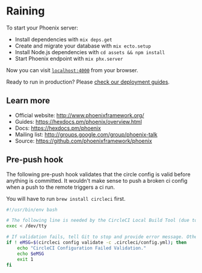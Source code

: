 # Raining

To start your Phoenix server:

  * Install dependencies with `mix deps.get`
  * Create and migrate your database with `mix ecto.setup`
  * Install Node.js dependencies with `cd assets && npm install`
  * Start Phoenix endpoint with `mix phx.server`

Now you can visit [`localhost:4000`](http://localhost:4000) from your browser.

Ready to run in production? Please [check our deployment guides](https://hexdocs.pm/phoenix/deployment.html).

## Learn more

  * Official website: http://www.phoenixframework.org/
  * Guides: https://hexdocs.pm/phoenix/overview.html
  * Docs: https://hexdocs.pm/phoenix
  * Mailing list: http://groups.google.com/group/phoenix-talk
  * Source: https://github.com/phoenixframework/phoenix

## Pre-push hook

The following pre-push hook validates that the circle config is valid before anything is committed. It wouldn't make sense to push a broken ci config when a push to the remote triggers a ci run.

You will have to run `brew install circleci` first.

```bash
#!/usr/bin/env bash

# The following line is needed by the CircleCI Local Build Tool (due to Docker interactivity)
exec < /dev/tty

# If validation fails, tell Git to stop and provide error message. Otherwise, continue.
if ! eMSG=$(circleci config validate -c .circleci/config.yml); then
	echo "CircleCI Configuration Failed Validation."
	echo $eMSG
	exit 1
fi
```